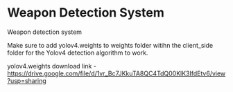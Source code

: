 # Weapon Detection System

Weapon detection system 

Make sure to add yolov4.weights to weights folder witihn the client_side folder for the Yolov4 detection algorithm to work.

yolov4.weights download link - https://drive.google.com/file/d/1vr_Bc7JKkuTA8QC4TdQ00KlK3IfdEtv6/view?usp=sharing

